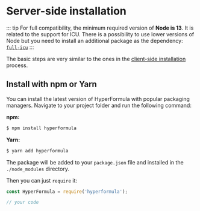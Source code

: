 # Server-side installation

::: tip
For full compatibility, the minimum required version of **Node is 13**.
It is related to the support for ICU. There is a possibility to use
lower versions of Node but you need to install an additional package
as the dependency: [`full-icu`](https://github.com/unicode-org/full-icu-npm)
:::

The basic steps are very similar to the ones in the
[client-side installation](client-side-installation.md) process.

## Install with npm or Yarn

You can install the latest version of HyperFormula with popular
packaging managers. Navigate to your project folder and run the
following command:
  
**npm:**

```bash
$ npm install hyperformula
```

**Yarn:**

```bash
$ yarn add hyperformula
```

The package will be added to your `package.json` file and installed in
the `./node_modules` directory.

Then you can just `require` it:

```javascript
const HyperFormula = require('hyperformula');

// your code
```
